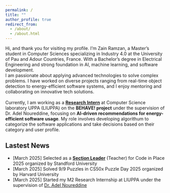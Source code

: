 ```yaml
---
permalink: /
title: ""
author_profile: true
redirect_from: 
  - /about/
  - /about.html
---
```

Hi, and thank you for visiting my profile. 
I’m Zain Ramzan, a Master’s student in Computer Sciences specializing in Industry 4.0 at the University of Pau and Adour Countries, France. With a Bachelor’s degree in Electrical Engineering and strong foundation in AI, machine learning, and software development. <br>I am passionate about applying advanced technologies to solve complex problems. I have worked on diverse projects ranging from real-time object detection to energy-efficient software systems, and I enjoy mentoring and collaborating on innovative tech solutions.<br><br>Currently, I am working as a [**Research Intern**](/cv/M2ResearchInternship) at Computer Science laboratory UPPA (LIUPPA) on the **BEHAVE! project** under the supervision of Dr. Adel Noureddine, focusing on **AI-driven recommendations for energy-efficient software usage**. My role involves developing algorithum to categorize the software applications and take decisions based on their category and user profile.
## Lastest News
* [March 2025] Selected as a <a href="https://www.linkedin.com/posts/zainramzan_codeinplace-stanforduniversity-python-activity-7318438052387799040-cBF5?utm_source=share&utm_medium=member_desktop&rcm=ACoAACpO2oUBpaFQY7EUpXyTvd3kfNRba73FxtM" target="_blank"><b>Section Leader</b></a> (Teacher) for Code in Place 2025 organized by Standford University
* [March 2025] Solved 9/9 Puzzles in CS50x Puzzle Day 2025 organized by Harvard University
* [March 2025] Started my M2 Research Internship at LIUPPA under the supervision of [Dr. Adel Noureddine](https://www.noureddine.org/)
